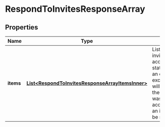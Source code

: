 

# RespondToInvitesResponseArray


## Properties

| Name | Type | Description | Notes |
|------------ | ------------- | ------------- | -------------|
|**items** | [**List&lt;RespondToInvitesResponseArrayItemsInner&gt;**](RespondToInvitesResponseArrayItemsInner.md) | List of invite/request accept/decline status. If there is an error, an exception object will be returned. If the invite/request was successfully accepted/declined, an invite object will be returned. |  [optional] |



